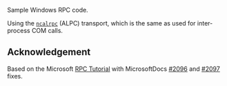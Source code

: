 Sample Windows RPC code.


Using the [`ncalrpc`](https://learn.microsoft.com/en-us/windows/win32/midl/ncalrpc) (ALPC) transport, which is the same as used for inter-process COM calls.

## Acknowledgement
Based on the Microsoft [RPC Tutorial](https://learn.microsoft.com/en-us/windows/win32/rpc/tutorial) with MicrosoftDocs [#2096](https://github.com/MicrosoftDocs/win32/pull/2096) and [#2097](https://github.com/MicrosoftDocs/win32/pull/2097) fixes.
